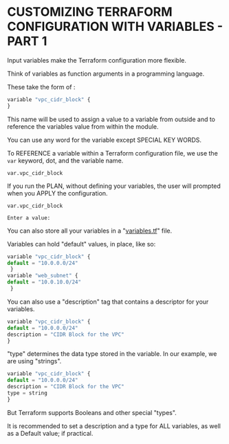 # CUSTOMIZING TERRAFORM CONFIGURATION WITH VARIABLES  - PART 1

Input variables make the Terraform configuration more flexible.

Think of variables as function arguments in a programming language.

These take the form of :

```jsx
variable "vpc_cidr_block" {
}
```

This name will be used to assign a value to a variable from outside and to reference the variables value from within the module.

You can use any word for the variable except SPECIAL KEY WORDS.

To REFERENCE a variable within a Terraform configuration file, we use the `var` keyword, dot, and the variable name.

`var.vpc_cidr_block`

If you run the PLAN, without defining your variables, the user will prompted when you APPLY the configuration.

`var.vpc_cidr_block`

`Enter a value:`

You can also store all your variables in a "[variables.tf](http://variables.tf/)" file.

Variables can hold "default" values, in place, like so:

```jsx
variable "vpc_cidr_block" {
default = "10.0.0.0/24"
 }
variable "web_subnet" {
default = "10.0.10.0/24"
 }
```

You can also use a "description" tag that contains a descriptor for your variables.

```jsx
variable "vpc_cidr_block" {
default = "10.0.0.0/24"
description = "CIDR Block for the VPC"
}
```

"type" determines the data type stored in the variable. In our example, we are using "strings".

```jsx
variable "vpc_cidr_block" {
default = "10.0.0.0/24"
description = "CIDR Block for the VPC"
type = string
}
```

But Terraform supports Booleans and other special "types".

It is recommended to set a description and a type for ALL variables, as well as a Default value; if practical.